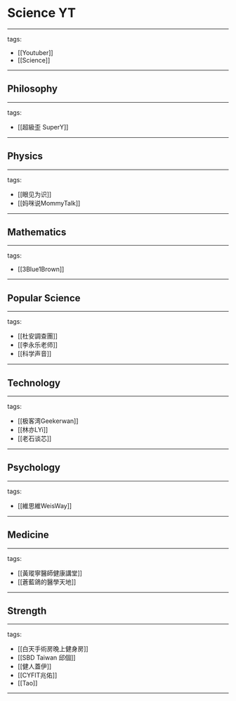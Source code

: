 # Science YT

---
tags:
  - [[Youtuber]]
  - [[Science]]
---

## Philosophy
---
tags:
  - [[超級歪 SuperY]]
---

## Physics
---
tags:
  - [[眼见为识]]
  - [[妈咪说MommyTalk]]
---

## Mathematics
---
tags:
  - [[3Blue1Brown]]
---

## Popular Science
---
tags:
  - [[杜安調查團]]
  - [[李永乐老师]]
  - [[科学声音]]
---

## Technology
---
tags:
  - [[极客湾Geekerwan]]
  - [[林亦LYi]]
  - [[老石谈芯]]
---

## Psychology
---
tags:
  - [[維思維WeisWay]]
---

## Medicine
---
tags:
  - [[黃瑽寧醫師健康講堂]]
  - [[蒼藍鴿的醫學天地]]
---


## Strength
---
tags:
  - [[白天手術房晚上健身房]]
  - [[SBD Taiwan 邱個]]
  - [[健人蓋伊]]
  - [[CYFIT兆佑]]
  - [[Tao]]
---
